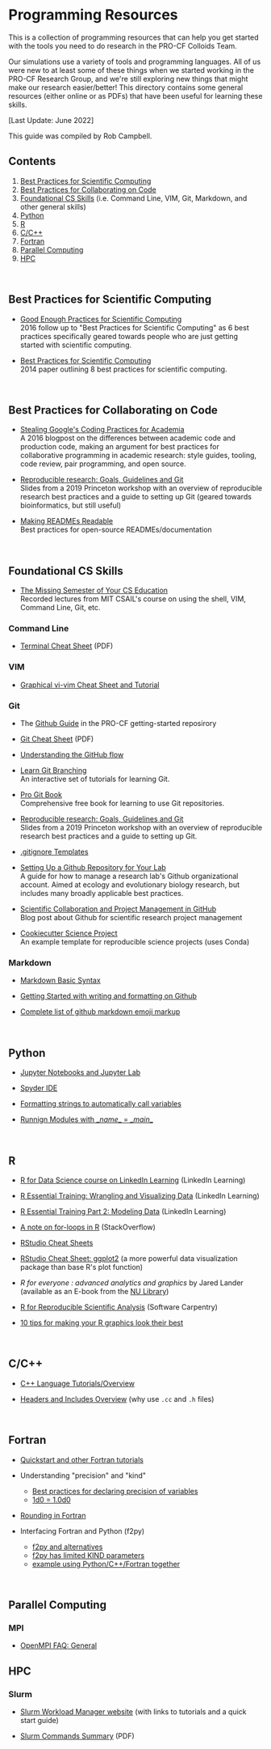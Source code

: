 # Programming Resources

This is a collection of programming resources that can help you get started with the tools you need to do research in the PRO-CF Colloids Team.

Our simulations use a variety of tools and programming languages. All of us were new to at least some of these things when we started working in the PRO-CF Research Group, and we're still exploring new things that might make our research easier/better! This directory contains some general resources (either online or as PDFs) that have been useful for learning these skills.

[Last Update: June 2022]

This guide was compiled by Rob Campbell.
<br>

## Contents
1. [Best Practices for Scientific Computing](/Programming-Resources#best-practices-for-scientific-computing)
1. [Best Practices for Collaborating on Code](/Programming-Resources#best-practices-for-collaborating-on-code)
2. [Foundational CS Skills](/Programming-Resources#foundational-cs-skills) (i.e. Command Line, VIM, Git, Markdown, and other general skills)
3. [Python](/Programming-Resources#python)
4. [R](/Programming-Resources#r)
5. [C/C++](/Programming-Resources#cc)
6. [Fortran](/Programming-Resources#fortran)
7. [Parallel Computing](/Programming-Resources#parallel-computing)
8. [HPC](/Programming-Resources#hpc)
<br>

## Best Practices for Scientific Computing

* [Good Enough Practices for Scientific Computing]<br>
2016 follow up to "Best Practices for Scientific Computing" as 6 best practices specifically geared towards people who are just getting started with scientific computing. 

* [Best Practices for Scientific Computing]<br>
2014 paper outlining 8 best practices for scientific computing.
<br>

## Best Practices for Collaborating on Code

* [Stealing Google's Coding Practices for Academia]<br>
A 2016 blogpost on the differences between academic code and production code, making an argument for best practices for collaborative programming in academic research: style guides, tooling, code review, pair programming, and open source.

* [Reproducible research: Goals, Guidelines and Git]<br>
Slides from a 2019 Princeton workshop with an overview of reproducible research best practices and a guide to setting up Git (geared towards bioinformatics, but still useful)

* [Making READMEs Readable]<br>
Best practices for open-source READMEs/documentation

[Good Enough Practices for Scientific Computing]: https://swcarpentry.github.io/good-enough-practices-in-scientific-computing/
[Best Practices for Scientific Computing]: https://journals.plos.org/plosbiology/article?id=10.1371/journal.pbio.1001745
[Stealing Google's Coding Practices for Academia]: https://da-data.blogspot.com/2016/04/stealing-googles-coding-practices-for.html?m=1
[Reproducible research: Goals, Guidelines and Git]: https://opr.princeton.edu/workshops/Downloads/2019May_RRandGitPratt.pdf
[Making READMEs Readable]: https://github.com/18F/open-source-guide/blob/18f-pages/pages/making-readmes-readable.md
<br>

## Foundational CS Skills
* [The Missing Semester of Your CS Education]<br>
Recorded lectures from MIT CSAIL's course on using the shell, VIM, Command Line, Git, etc.

[The Missing Semester of Your CS Education]: https://missing.csail.mit.edu/

### Command Line

* [Terminal Cheat Sheet](https://github.com/rob10campbell/PRoPS-colloids_setup/blob/main/Programming-Resources/terminal-basics-cheatsheet.pdf) (PDF)

### VIM

* [Graphical vi-vim Cheat Sheet and Tutorial]

[Graphical vi-vim Cheat Sheet and Tutorial]: http://www.viemu.com/a_vi_vim_graphical_cheat_sheet_tutorial.html

### Git

* The [Github Guide](https://github.com/procf/getting-started/blob/main/github-guide.md) in the PRO-CF getting-started reposirory

* [Git Cheat Sheet](/Programming-Resources/git-cheat-sheet_USletter.pdf) (PDF)

* [Understanding the GitHub flow](https://guides.github.com/introduction/flow/)

* [Learn Git Branching](https://learngitbranching.js.org/)<br>
An interactive set of tutorials for learning Git.

* [Pro Git Book](https://git-scm.com/book/en/v2)<br>
Comprehensive free book for learning to use Git repositories.

* [Reproducible research: Goals, Guidelines and Git](https://opr.princeton.edu/workshops/Downloads/2019May_RRandGitPratt.pdf)<br>
Slides from a 2019 Princeton workshop with an overview of reproducible research best practices and a guide to setting up Git.

* [.gitignore Templates](https://github.com/github/gitignore)

* [Setting Up a Github Repository for Your Lab](https://ourcodingclub.github.io/tutorials/git-for-labs/#version)<br>
A guide for how to manage a research lab's Github organizational account. Aimed at ecology and evolutionary biology research, but includes many broadly applicable best practices.

* [Scientific Collaboration and Project Management in GitHub](https://rabernat.medium.com/scientific-collaboration-and-project-management-in-github-d74f2255ae5f)<br>
Blog post about Github for scientific research project management

* [Cookiecutter Science Project](https://github.com/jbusecke/cookiecutter-science-project)<br>
An example template for reproducible science projects (uses Conda)

### Markdown

* [Markdown Basic Syntax](https://www.markdownguide.org/basic-syntax/)

* [Getting Started with writing and formatting on Github](https://docs.github.com/en/github/writing-on-github/getting-started-with-writing-and-formatting-on-github)

* [Complete list of github markdown emoji markup](https://gist.github.com/rxaviers/7360908)

<br>

## Python

* [Jupyter Notebooks and Jupyter Lab](https://jupyter.org/)

* [Spyder IDE](https://www.spyder-ide.org/)

* [Formatting strings to automatically call variables](https://realpython.com/lessons/formatting/)

* [Runnign Modules with \__name__ = \__main__](https://stackoverflow.com/questions/419163/what-does-if-name-main-do)

<br>

## R

* [R for Data Science course on LinkedIn Learning] \(LinkedIn Learning)

* [R Essential Training: Wrangling and Visualizing Data] \(LinkedIn Learning)

* [R Essential Training Part 2: Modeling Data] \(LinkedIn Learning)

* [A note on for-loops in R] \(StackOverflow)

* [RStudio Cheat Sheets]

* [RStudio Cheat Sheet: ggplot2] \(a more powerful data visualization package than base R's plot function)

* *R for everyone : advanced analytics and graphics* by Jared Lander (available as an E-book from the [NU Library](https://onesearch.library.northeastern.edu/primo-explore/search?vid=NU))

* [R for Reproducible Scientific Analysis] \(Software Carpentry)

* [10 tips for making your R graphics look their best]

[R for Data Science course on LinkedIn Learning]: https://www.linkedin.com/learning/learning-r-2/r-for-data-science?u=74653650
[R Essential Training: Wrangling and Visualizing Data]: https://www.linkedin.com/learning/r-essential-training-wrangling-and-visualizing-data?contextUrn=urn%3Ali%3AlearningCollection%3A6820781619499036673&u=74653650
[R Essential Training Part 2: Modeling Data]: https://www.linkedin.com/learning/r-essential-training-part-2-modeling-data?contextUrn=urn%3Ali%3AlearningCollection%3A6820781619499036673&u=74653650
[A note on for-loops in R]: https://stackoverflow.com/questions/2908822/speed-up-the-loop-operation-in-r
[RStudio Cheat Sheets]: https://github.com/rstudio/cheatsheets
[RStudio Cheat Sheet: ggplot2]: https://github.com/rstudio/cheatsheets/blob/main/data-visualization-2.1.pdf
[R for Reproducible Scientific Analysis]: https://swcarpentry.github.io/r-novice-gapminder/
[10 tips for making your R graphics look their best]:(https://blog.revolutionanalytics.com/2009/01/10-tips-for-making-your-r-graphics-look-their-best.html)
<br>


## C/C++

* [C++ Language Tutorials/Overview](https://www.cplusplus.com/doc/tutorial/)

* [Headers and Includes Overview](https://www.cplusplus.com/articles/Gw6AC542/) (why use `.cc` and `.h` files)
<br>

## Fortran

* [Quickstart and other Fortran tutorials](https://fortran-lang.org/learn/#book-index)

* Understanding "precision" and "kind"
	* [Best practices for declaring precision of variables](https://fortran-lang.discourse.group/t/best-way-to-declare-a-double-precision-in-fortran/69)
	* [1d0 = 1.0d0](https://fortran-lang.discourse.group/t/1d0-versus-1-0d0/2065)

* [Rounding in Fortran](https://www.ibm.com/support/pages/rounding-midpoint-values-using-mass-functions-dnint-and-vdnint) 

* Interfacing Fortran and Python (f2py)
	* [f2py and alternatives](http://pythonchb.github.io/PythonTopics/interfacing_with_c/fortran_python.html)
	* [f2py has limited KIND parameters](https://numpy.org/devdocs/f2py/advanced.html#dealing-with-kind-specifiers)
	* [example using Python/C++/Fortran together](https://canvas.kth.se/courses/24933/pages/tutorial-cross-language-development-and-python-+-x)  
<br>

## Parallel Computing

### MPI

* [OpenMPI FAQ: General](https://www.open-mpi.org/faq/?category=general)

## HPC

### Slurm

* [Slurm Workload Manager website](https://slurm.schedmd.com/documentation.html) (with links to tutorials and a quick start guide)

* [Slurm Commands Summary](https://slurm.schedmd.com/pdfs/summary.pdf) (PDF)
